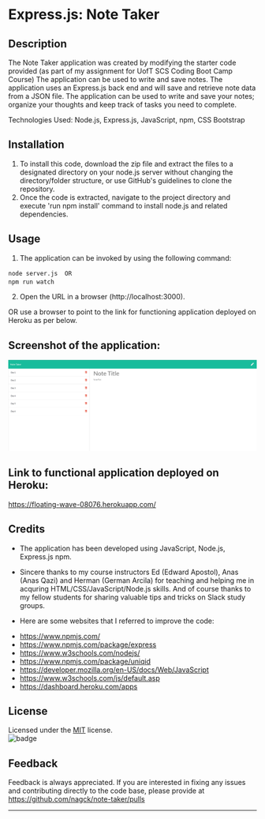 # Express.js: Note Taker

## Description
The Note Taker application was created by modifying the starter code provided (as part of my assignment for UofT SCS Coding Boot Camp Course) The application can be used to write and save notes. The application uses an Express.js back end and will save and retrieve note data from a JSON file.
The application can be used to write and save your notes; organize your thoughts and keep track of tasks you need to complete.

Technologies Used: Node.js, Express.js, JavaScript, npm, CSS Bootstrap

## Installation

1. To install this code, download the zip file and extract the files to a designated directory on your node.js server without changing the directory/folder structure, or use GitHub's guidelines to clone the repository. 
2. Once the code is extracted, navigate to the project directory and execute 'run npm install' command to install node.js and related dependencies.

## Usage 

1. The application can be invoked by using the following command:

```bash
node server.js  OR 
npm run watch
```
2. Open the URL in a browser (http://localhost:3000).

OR use a browser to point to the link for functioning application deployed on Heroku as per below.

## Screenshot of the application:
![](public/assets/images/note-taker.png)

## Link to functional application deployed on Heroku:
https://floating-wave-08076.herokuapp.com/

## Credits

- The application has been developed using JavaScript, Node.js, Express.js npm. 

- Sincere thanks to my course instructors Ed (Edward Apostol), Anas (Anas Qazi) and Herman (German Arcila) for teaching and helping me in acquring HTML/CSS/JavaScript/Node.js skills. And of course thanks to my fellow students for sharing valuable tips and tricks on Slack study groups.

- Here are some websites that I referred to improve the code:
* https://www.npmjs.com/
* https://www.npmjs.com/package/express
* https://www.w3schools.com/nodejs/
* https://www.npmjs.com/package/uniqid
* https://developer.mozilla.org/en-US/docs/Web/JavaScript
* https://www.w3schools.com/js/default.asp
* https://dashboard.heroku.com/apps

## License
Licensed under the [MIT](https://choosealicense.com/licenses/mit/) license.<br>
![badge](https://img.shields.io/badge/license-mit-brightgreen)<br />
## Feedback
Feedback is always appreciated. If you are interested in fixing any issues and contributing directly to the code base, please provide at  https://github.com/nagck/note-taker/pulls


---

